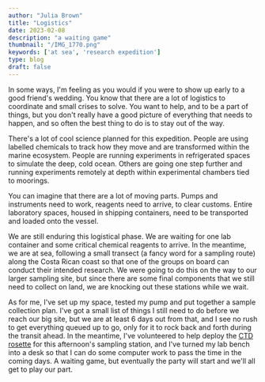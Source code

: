 ```yaml
---
author: "Julia Brown"
title: "Logistics"
date: 2023-02-08
description: "a waiting game"
thumbnail: "/IMG_1770.png"
keywords: ['at sea', 'research expedition']
type: blog
draft: false
---
```


In some ways, I'm feeling as you would if you were to show up early to a good friend's wedding. You know that there are a lot of logistics to coordinate and small crises to solve. You want to help, and to be a part of things, but you don't really have a good picture of everything that needs to happen, and so often the best thing to do is to stay out of the way.

There's a lot of cool science planned for this expedition. People are using labelled chemicals to track how they move and are transformed within the marine ecosystem. People are running experiments in refrigerated spaces to simulate the deep, cold ocean. Others are going one step further and running experiments remotely at depth within experimental chambers tied to moorings.

You can imagine that there are a lot of moving parts. Pumps and instruments need to work, reagents need to arrive, to clear customs. Entire laboratory spaces, housed in shipping containers, need to be transported   and loaded onto the vessel.

We are still enduring this logistical phase. We are waiting for one lab container and some critical chemical reagents to arrive. In the meantime, we are at sea, following a small transect (a fancy word for a sampling route) along the Costa Rican coast so that one of the groups on board can conduct their intended research. We were going to do this on the way to our larger sampling site, but since there are some final components that we still need to collect on land, we are knocking out these stations while we wait.

As for me, I've set up my space, tested my pump and put together a sample collection plan. I've got a small list of things I still need to do before we reach our big site, but we are at least 6 days out from that, and I see no rush to get everything queued up to go, only for it to rock back and forth during the transit ahead. In the meantime, I've volunteered to help deploy the [CTD rosette](https://en.wikipedia.org/wiki/Rosette_sampler) for this afternoon's sampling station, and I've turned my lab bench into a desk so that I can do some computer work to pass the time in the coming days. A waiting game, but eventually the party will start and we'll all get to play our part.
